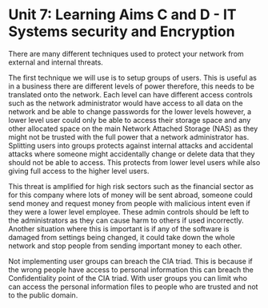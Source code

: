  

 # Unit 7: Learning Aims C and D - IT Systems security and Encryption


 <p>There are many different techniques used to protect your network from external and internal threats. </p>

 <p>The first technique we will use is to setup groups of users. This is useful as in a business there are different levels of power therefore, this needs to be translated onto the network. Each level can have different access controls such as the network administrator would have access to all data on the network and be able to change passwords for the lower levels however, a lower level user could only be able to access their storage space and any other allocated space on the main Network Attached Storage (NAS) as they might not be trusted with the full power that a network administrator has. Splitting users into groups protects against internal attacks and accidental attacks where someone might accidentally change or delete data that they should not be able to access. This protects from lower level users while also giving full access to the higher level users. </p>
 <p>This threat is amplified for high risk sectors such as the financial sector as for this company where lots of money will be sent abroad, someone could send money and request money from people with malicious intent even if they were a lower level employee. These admin controls should be left to the administrators as they can cause harm to others if used incorrectly. Another situation where this is important is if any of the software is damaged from settings being changed, it could take down the whole network and stop people from sending important money to each other. </p>
 <p>Not implementing user groups can breach the CIA triad. This is because if the wrong people have access to personal information this can breach the Confidentiality point of the CIA triad. With user groups you can limit who can access the personal information files to people who are trusted and not to the public domain.  </p>

 